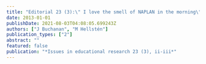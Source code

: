 ```yaml
---
title: "Editorial 23 (3):\" I love the smell of NAPLAN in the morning\""
date: 2013-01-01
publishDate: 2021-08-03T04:08:05.699243Z
authors: ["J Buchanan", "M Hellstén"]
publication_types: ["2"]
abstract: ""
featured: false
publication: "*Issues in educational research 23 (3), ii-iii*"
---
```


